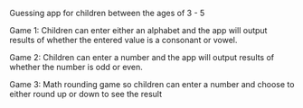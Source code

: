 Guessing app for children between the ages of 3 - 5

Game 1: Children can enter either an alphabet and the app will output results of whether the entered value is a consonant or vowel. 

Game 2: Children can enter a number and the app will output results of whether the number is odd or even. 

Game 3: Math rounding game so children can enter a number and choose to either round up or down to see the result
